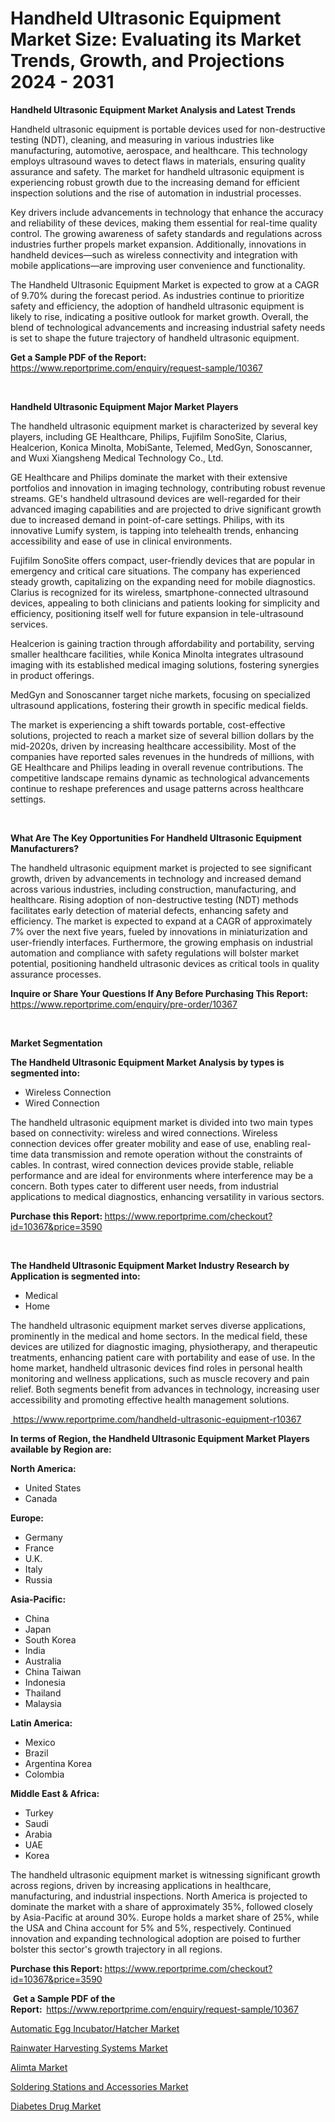 <p><h1>Handheld Ultrasonic Equipment Market Size: Evaluating its Market Trends, Growth, and Projections 2024 - 2031</h1></p><p><strong>Handheld Ultrasonic Equipment Market Analysis and Latest Trends</strong></p>
<p><p>Handheld ultrasonic equipment is portable devices used for non-destructive testing (NDT), cleaning, and measuring in various industries like manufacturing, automotive, aerospace, and healthcare. This technology employs ultrasound waves to detect flaws in materials, ensuring quality assurance and safety. The market for handheld ultrasonic equipment is experiencing robust growth due to the increasing demand for efficient inspection solutions and the rise of automation in industrial processes. </p><p>Key drivers include advancements in technology that enhance the accuracy and reliability of these devices, making them essential for real-time quality control. The growing awareness of safety standards and regulations across industries further propels market expansion. Additionally, innovations in handheld devices—such as wireless connectivity and integration with mobile applications—are improving user convenience and functionality.</p><p>The Handheld Ultrasonic Equipment Market is expected to grow at a CAGR of 9.70% during the forecast period. As industries continue to prioritize safety and efficiency, the adoption of handheld ultrasonic equipment is likely to rise, indicating a positive outlook for market growth. Overall, the blend of technological advancements and increasing industrial safety needs is set to shape the future trajectory of handheld ultrasonic equipment.</p></p>
<p><strong>Get a Sample PDF of the Report:&nbsp;</strong> <a href="https://www.reportprime.com/enquiry/request-sample/10367">https://www.reportprime.com/enquiry/request-sample/10367</a></p>
<p>&nbsp;</p>
<p><strong>Handheld Ultrasonic Equipment Major Market Players</strong></p>
<p><p>The handheld ultrasonic equipment market is characterized by several key players, including GE Healthcare, Philips, Fujifilm SonoSite, Clarius, Healcerion, Konica Minolta, MobiSante, Telemed, MedGyn, Sonoscanner, and Wuxi Xiangsheng Medical Technology Co., Ltd. </p><p>GE Healthcare and Philips dominate the market with their extensive portfolios and innovation in imaging technology, contributing robust revenue streams. GE's handheld ultrasound devices are well-regarded for their advanced imaging capabilities and are projected to drive significant growth due to increased demand in point-of-care settings. Philips, with its innovative Lumify system, is tapping into telehealth trends, enhancing accessibility and ease of use in clinical environments.</p><p>Fujifilm SonoSite offers compact, user-friendly devices that are popular in emergency and critical care situations. The company has experienced steady growth, capitalizing on the expanding need for mobile diagnostics. Clarius is recognized for its wireless, smartphone-connected ultrasound devices, appealing to both clinicians and patients looking for simplicity and efficiency, positioning itself well for future expansion in tele-ultrasound services.</p><p>Healcerion is gaining traction through affordability and portability, serving smaller healthcare facilities, while Konica Minolta integrates ultrasound imaging with its established medical imaging solutions, fostering synergies in product offerings.</p><p>MedGyn and Sonoscanner target niche markets, focusing on specialized ultrasound applications, fostering their growth in specific medical fields.</p><p>The market is experiencing a shift towards portable, cost-effective solutions, projected to reach a market size of several billion dollars by the mid-2020s, driven by increasing healthcare accessibility. Most of the companies have reported sales revenues in the hundreds of millions, with GE Healthcare and Philips leading in overall revenue contributions. The competitive landscape remains dynamic as technological advancements continue to reshape preferences and usage patterns across healthcare settings.</p></p>
<p>&nbsp;</p>
<p><strong>What Are The Key Opportunities For Handheld Ultrasonic Equipment Manufacturers?</strong></p>
<p><p>The handheld ultrasonic equipment market is projected to see significant growth, driven by advancements in technology and increased demand across various industries, including construction, manufacturing, and healthcare. Rising adoption of non-destructive testing (NDT) methods facilitates early detection of material defects, enhancing safety and efficiency. The market is expected to expand at a CAGR of approximately 7% over the next five years, fueled by innovations in miniaturization and user-friendly interfaces. Furthermore, the growing emphasis on industrial automation and compliance with safety regulations will bolster market potential, positioning handheld ultrasonic devices as critical tools in quality assurance processes.</p></p>
<p><strong>Inquire or Share Your Questions If Any Before Purchasing This Report:</strong> <a href="https://www.reportprime.com/enquiry/pre-order/10367">https://www.reportprime.com/enquiry/pre-order/10367</a></p>
<p>&nbsp;</p>
<p><strong>Market Segmentation</strong></p>
<p><strong>The Handheld Ultrasonic Equipment Market Analysis by types is segmented into:</strong></p>
<p><ul><li>Wireless Connection</li><li>Wired Connection</li></ul></p>
<p><p>The handheld ultrasonic equipment market is divided into two main types based on connectivity: wireless and wired connections. Wireless connection devices offer greater mobility and ease of use, enabling real-time data transmission and remote operation without the constraints of cables. In contrast, wired connection devices provide stable, reliable performance and are ideal for environments where interference may be a concern. Both types cater to different user needs, from industrial applications to medical diagnostics, enhancing versatility in various sectors.</p></p>
<p><strong>Purchase this Report:&nbsp;</strong><a href="https://www.reportprime.com/checkout?id=10367&price=3590">https://www.reportprime.com/checkout?id=10367&price=3590</a></p>
<p>&nbsp;</p>
<p><strong>The Handheld Ultrasonic Equipment Market Industry Research by Application is segmented into:</strong></p>
<p><ul><li>Medical</li><li>Home</li></ul></p>
<p><p>The handheld ultrasonic equipment market serves diverse applications, prominently in the medical and home sectors. In the medical field, these devices are utilized for diagnostic imaging, physiotherapy, and therapeutic treatments, enhancing patient care with portability and ease of use. In the home market, handheld ultrasonic devices find roles in personal health monitoring and wellness applications, such as muscle recovery and pain relief. Both segments benefit from advances in technology, increasing user accessibility and promoting effective health management solutions.</p></p>
<p><a href="https://www.reportprime.com/handheld-ultrasonic-equipment-r10367">&nbsp;https://www.reportprime.com/handheld-ultrasonic-equipment-r10367</a></p>
<p><strong>In terms of Region, the Handheld Ultrasonic Equipment Market Players available by Region are:</strong></p>
<p>
    <p> <strong> North America: </strong>
        <ul>
            <li>United States</li>
            <li>Canada</li>
        </ul>
        </p> 
    <p> <strong> Europe: </strong>
        <ul>
            <li>Germany</li>
            <li>France</li>
            <li>U.K.</li>
            <li>Italy</li>
            <li>Russia</li>
        </ul>
        </p> 
    <p> <strong> Asia-Pacific: </strong>
        <ul>
            <li>China</li>
            <li>Japan</li>
            <li>South Korea</li>
            <li>India</li>
            <li>Australia</li>
            <li>China Taiwan</li>
            <li>Indonesia</li>
            <li>Thailand</li>
            <li>Malaysia</li>
        </ul>
        </p> 
    <p> <strong> Latin America: </strong>
        <ul>
            <li>Mexico</li>
            <li>Brazil</li>
            <li>Argentina Korea</li>
            <li>Colombia</li>
        </ul>
        </p> 
    <p> <strong> Middle East & Africa: </strong>
        <ul>
            <li>Turkey</li>
            <li>Saudi</li>
            <li>Arabia</li>
            <li>UAE</li>
            <li>Korea</li>
        </ul>
    </p>
    </p>
<p><p>The handheld ultrasonic equipment market is witnessing significant growth across regions, driven by increasing applications in healthcare, manufacturing, and industrial inspections. North America is projected to dominate the market with a share of approximately 35%, followed closely by Asia-Pacific at around 30%. Europe holds a market share of 25%, while the USA and China account for 5% and 5%, respectively. Continued innovation and expanding technological adoption are poised to further bolster this sector's growth trajectory in all regions.</p></p>
<p><strong>Purchase this Report: </strong><a href="https://www.reportprime.com/checkout?id=10367&price=3590">https://www.reportprime.com/checkout?id=10367&price=3590</a></p>
<p>&nbsp;<strong>Get a Sample PDF of the Report:&nbsp;&nbsp;</strong><a href="https://www.reportprime.com/enquiry/request-sample/10367">https://www.reportprime.com/enquiry/request-sample/10367</a></p>
<p><strong></strong></p>
<p><p><a href="https://medium.com/@hassen.nww/what-is-automatic-egg-incubator-hatcher-market-f9c9646ecb01">Automatic Egg Incubator/Hatcher Market</a></p><p><a href="https://www.linkedin.com/pulse/market-dynamics-future-trends-global-rainwater-harvesting-systems-fzimf?trackingId=d45ucPrqTKiGaDy4mv8WQA%3D%3D">Rainwater Harvesting Systems Market</a></p><p><a href="https://issuu.com/reportprime-2/docs/alimta-market-size-2030.pptx_b7353e41619004">Alimta Market</a></p><p><a href="https://medium.com/@hassen.nww/pioneering-growth-analyzing-global-soldering-stations-and-accessories-market-dynamics-2024-2031-02b70de20300">Soldering Stations and Accessories Market</a></p><p><a href="https://issuu.com/reportprime-2/docs/diabetes-drug-market-size-2030.pptx_3f2acd2a65e949">Diabetes Drug Market</a></p></p>